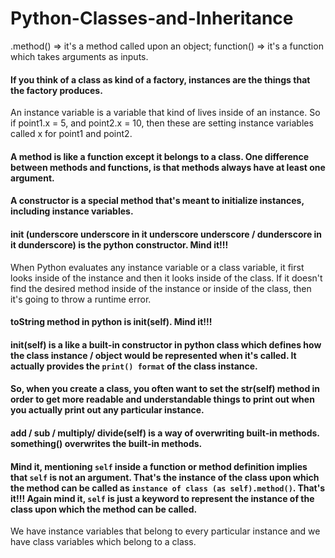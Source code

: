 # Python-Classes-and-Inheritance
.method() => it's a method called upon an object; function() => it's a function which takes arguments as inputs.

#### If you think of a class as kind of a factory, instances are the things that the factory produces.

An instance variable is a variable that kind of lives inside of an instance. So if point1.x = 5, and point2.x = 10, then these are setting instance variables called x for point1 and point2.

#### A method is like a function except it belongs to a class. One difference between methods and functions, is that methods always have at least one argument.

#### A constructor is a special method that's meant to initialize instances, including instance variables.

#### __init__ (underscore underscore in it underscore underscore / dunderscore in it dunderscore) is the python constructor. Mind it!!!

When Python evaluates any instance variable or a class variable, it first looks inside of the instance and then it looks inside of the class. If it doesn't find the desired method inside of the instance or inside of the class, then it's going to throw a runtime error.

#### toString method in python is __init__(self). Mind it!!!

#### __init__(self) is a like a built-in constructor in python class which defines how the class instance / object would be represented when it's called. It actually provides the `print() format` of the class instance.

#### So, when you create a class, you often want to set the __str__(self) method in order to get more readable and understandable things to print out when you actually print out any particular instance. 

#### __add / sub / multiply/ divide__(self) is a way of overwriting built-in methods. __something__() overwrites the built-in methods.

#### Mind it, mentioning `self` inside a function or method definition implies that `self` is not an argument. That's the instance of the class upon which the method can be called as `instance of class (as self).method()`. That's it!!! Again mind it, `self` is just a keyword to represent the instance of the class upon which the method can be called.

We have instance variables that belong to every particular instance and we have class variables which belong to a class.


















































